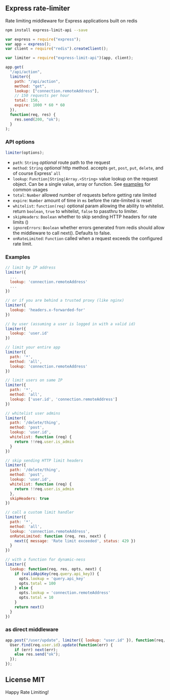 ## Express rate-limiter

Rate limiting middleware for Express applications built on redis

```sh
npm install express-limit-api --save
```

```js
var express = require("express");
var app = express();
var client = require("redis").createClient();

var limiter = require("express-limit-api")(app, client);

app.get(
  "/api/action",
  limiter({
    path: "/api/action",
    method: "get",
    lookup: ["connection.remoteAddress"],
    // 150 requests per hour
    total: 150,
    expire: 1000 * 60 * 60
  }),
  function(req, res) {
    res.send(200, "ok");
  }
);
```

### API options

```js
limiter(options);
```

- `path`: `String` _optional_ route path to the request
- `method`: `String` _optional_ http method. accepts `get`, `post`, `put`, `delete`, and of course Express' `all`
- `lookup`: `Function|String|Array.<String>` value lookup on the request object. Can be a single value, array or function. See [examples](#examples) for common usages
- `total`: `Number` allowed number of requests before getting rate limited
- `expire`: `Number` amount of time in `ms` before the rate-limited is reset
- `whitelist`: `function(req)` optional param allowing the ability to whitelist. return `boolean`, `true` to whitelist, `false` to passthru to limiter.
- `skipHeaders`: `Boolean` whether to skip sending HTTP headers for rate limits ()
- `ignoreErrors`: `Boolean` whether errors generated from redis should allow the middleware to call next(). Defaults to false.
- `onRateLimited`: `Function` called when a request exceeds the configured rate limit.

### Examples

```js
// limit by IP address
limiter({
  ...
  lookup: 'connection.remoteAddress'
  ...
})

// or if you are behind a trusted proxy (like nginx)
limiter({
  lookup: 'headers.x-forwarded-for'
})

// by user (assuming a user is logged in with a valid id)
limiter({
  lookup: 'user.id'
})

// limit your entire app
limiter({
  path: '*',
  method: 'all',
  lookup: 'connection.remoteAddress'
})

// limit users on same IP
limiter({
  path: '*',
  method: 'all',
  lookup: ['user.id', 'connection.remoteAddress']
})

// whitelist user admins
limiter({
  path: '/delete/thing',
  method: 'post',
  lookup: 'user.id',
  whitelist: function (req) {
    return !!req.user.is_admin
  }
})

// skip sending HTTP limit headers
limiter({
  path: '/delete/thing',
  method: 'post',
  lookup: 'user.id',
  whitelist: function (req) {
    return !!req.user.is_admin
  },
  skipHeaders: true
})

// call a custom limit handler
limiter({
  path: '*',
  method: 'all',
  lookup: 'connection.remoteAddress',
  onRateLimited: function (req, res, next) {
    next({ message: 'Rate limit exceeded', status: 429 })
  }
})

// with a function for dynamic-ness
limiter({
  lookup: function(req, res, opts, next) {
    if (validApiKey(req.query.api_key)) {
      opts.lookup = 'query.api_key'
      opts.total = 100
    } else {
      opts.lookup = 'connection.remoteAddress'
      opts.total = 10
    }
    return next()
  }
})

```

### as direct middleware

```js
app.post("/user/update", limiter({ lookup: "user.id" }), function(req, res) {
  User.find(req.user.id).update(function(err) {
    if (err) next(err);
    else res.send("ok");
  });
});
```

## License MIT

Happy Rate Limiting!
